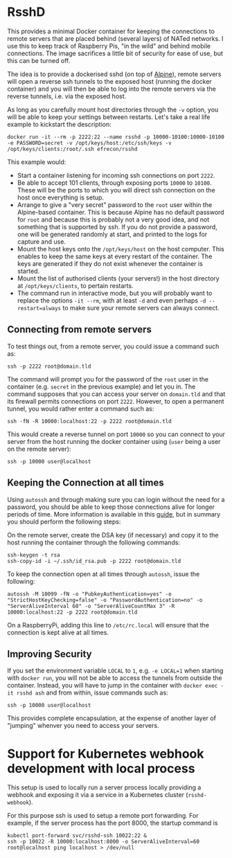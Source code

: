 # RsshD

This provides a minimal Docker container for keeping the connections to remote
servers that are placed behind (several layers) of NATed networks. I use this to
keep track of Raspberry Pis, "in the wild" and behind mobile connections. The
image sacrifices a little bit of security for ease of use, but this can be
turned off.

The idea is to provide a dockerised sshd (on top of
[Alpine](http://www.alpinelinux.org/)), remote servers will open a reverse ssh
tunnels to the exposed host (running the docker container) and you will then be
able to log into the remote servers via the reverse tunnels, i.e. via the
exposed host.

As long as you carefully mount host directories through the `-v` option, you
will be able to keep your settings between restarts. Let's take a real life
example to kickstart the description:

    docker run -it --rm -p 2222:22 --name rsshd -p 10000-10100:10000-10100 -e PASSWORD=secret -v /opt/keys/host:/etc/ssh/keys -v /opt/keys/clients:/root/.ssh efrecon/rsshd
    
This example would:

* Start a container listening for incoming ssh connections on port `2222`.
* Be able to accept 101 clients, through exposing ports `10000` to `10100`.
  These will be the ports to which you will direct ssh connection on the host
  once everything is setup.
* Arrange to give a "very secret" password to the `root` user within the
  Alpine-based container. This is because Alpine has no default password for
  `root` and because this is probably not a very good idea, and not something
  that is supported by ssh. If you do not provide a password, one will be
  generated randomly at start, and printed to the logs for capture and use.
* Mount the host keys onto the `/opt/keys/host` on the host computer. This
  enables to keep the same keys at every restart of the container. The keys are
  generated if they do not exist whenever the container is started.
* Mount the list of authorised clients (your servers!) in the host directory at
  `/opt/keys/clients`, to pertain restarts.
* The command run in interactive mode, but you will probably want to replace the
  options `-it --rm`, with at least `-d` and even perhaps `-d --restart=always`
  to make sure your remote servers can always connect.
  
## Connecting from remote servers

To test things out, from a remote server, you could issue a command such as:

    ssh -p 2222 root@domain.tld
    
The command will prompt you for the password of the `root` user in the container
(e.g. `secret` in the previous example) and let you in. The command supposes
that you can access your server on `domain.tld` and that its firewall permits
connections on port `2222`. However, to open a permanent tunnel, you would
rather enter a command such as:

    ssh -fN -R 10000:localhost:22 -p 2222 root@domain.tld
    
This would create a reverse tunnel on port `10000` so you can connect to your
server from the host running the docker container using (`user` being a user on
the remote server):

    ssh -p 10000 user@localhost

## Keeping the Connection at all times

Using `autossh` and through making sure you can login without the need for a
password, you should be able to keep those connections alive for longer periods
of time. More information is available in this
[guide](http://xmodulo.com/access-linux-server-behind-nat-reverse-ssh-tunnel.html),
but in summary you should perform the following steps:

On the remote server, create the DSA key (if necessary) and copy it to the host running the
container through the following commands:

    ssh-keygen -t rsa
    ssh-copy-id -i ~/.ssh/id_rsa.pub -p 2222 root@domain.tld
    
To keep the connection open at all times through `autossh`, issue the following:

    autossh -M 10099 -fN -o "PubkeyAuthentication=yes" -o "StrictHostKeyChecking=false" -o "PasswordAuthentication=no" -o "ServerAliveInterval 60" -o "ServerAliveCountMax 3" -R 10000:localhost:22 -p 2222 root@domain.tld

On a RaspberryPi, adding this line to `/etc/rc.local` will ensure that the
connection is kept alive at all times.

## Improving Security

If you set the environment variable `LOCAL` to `1`, e.g. `-e LOCAL=1` when
starting with `docker run`, you will not be able to access the tunnels from
outside the container. Instead, you will have to jump in the container with
`docker exec -it rsshd ash` and from within, issue commands such as:

    ssh -p 10000 user@localhost
    
This provides complete encapsulation, at the expense of another layer of
"jumping" whenver you need to access your servers.


# Support for Kubernetes webhook development with local process

This setup is used to locally run a server process locally providing a webhook and
exposing it via a service in a Kubernetes cluster (`rsshd-webhook`).

For this purpose ssh is used to setup a remote port forwarding.
For example, if the server process has the port 8000,
the startup command is 

```
kubectl port-forward svc/rsshd-ssh 10022:22 &
ssh -p 10022 -R 10000:localhost:8000 -o ServerAliveInterval=60 root@localhost ping localhost > /dev/null
```

